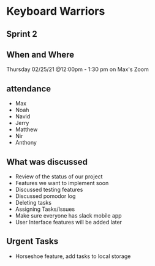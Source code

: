 # Keyboard Warriors

## Sprint 2

## When and Where

Thursday 02/25/21 @12:00pm -  1:30 pm on Max's Zoom

## attendance

- Max
- Noah
- Navid
- Jerry
- Matthew
- Nir
- Anthony

## What was discussed

- Review of the status of our project
- Features we want to implement soon
- Discussed testing features
- Discussed pomodor log
- Deleting tasks
- Assigning Tasks/Issues
- Make sure everyone has slack mobile app
- User Interface features will be added later

## Urgent Tasks

- Horseshoe feature, add tasks to local storage 
